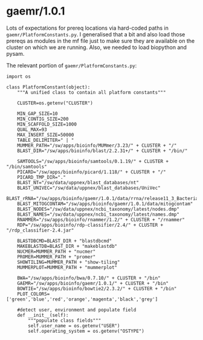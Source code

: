 gaemr/1.0.1
===========

Lots of expectations for prereq locations via hard-coded paths in
`gaemr/PlatformConstants.py`.  I generalised that a bit and also load those
prereqs as modules in the mf file just to make sure they are available on the
cluster on which we are running.  Also, we needed to load biopython and pysam.

The relevant portion of `gaemr/PlatformConstants.py`:

    import os

    class PlatformConstant(object):
        """A unified class to contain all platform constants"""

        CLUSTER=os.getenv("CLUSTER")

        MIN_GAP_SIZE=10
        MIN_CONTIG_SIZE=200
        MIN_SCAFFOLD_SIZE=1000
        QUAL_MAX=93
        MAX_INSERT_SIZE=50000
        TABLE_DELIMITER=" | "
        MUMMER_PATH="/sw/apps/bioinfo/MUMmer/3.23/" + CLUSTER + "/"
        BLAST_DIR="/sw/apps/bioinfo/blast/2.2.31+/" + CLUSTER + "/bin/"

        SAMTOOLS="/sw/apps/bioinfo/samtools/0.1.19/" + CLUSTER + "/bin/samtools"
        PICARD="/sw/apps/bioinfo/picard/1.118/" + CLUSTER + "/"
        PICARD_TMP_DIR="."
        BLAST_NT="/sw/data/uppnex/blast_databases/nt"
        BLAST_UNIVEC="/sw/data/uppnex/blast_databases/UniVec"
        BLAST_rRNA="/sw/apps/bioinfo/gaemr/1.0.1/data/rrna/release11_3_Bacteria_unaligned.fa"
        BLAST_MITOGCONTAM="/sw/apps/bioinfo/gaemr/1.0.1/data/mitogcontam"
        BLAST_NODES="/sw/data/uppnex/ncbi_taxonomy/latest/nodes.dmp"
        BLAST_NAMES="/sw/data/uppnex/ncbi_taxonomy/latest/names.dmp"
        RNAMMER="/sw/apps/bioinfo/rnammer/1.2/" + CLUSTER + "/rnammer"
        RDP="/sw/apps/bioinfo/rdp-classifier/2.4/" + CLUSTER + "/rdp_classifier-2.4.jar"

        BLASTDBCMD=BLAST_DIR + "blastdbcmd"
        MAKEBLASTDB=BLAST_DIR + "makeblastdb"
        NUCMER=MUMMER_PATH + "nucmer"
        PROMER=MUMMER_PATH + "promer"
        SHOWTILING=MUMMER_PATH + "show-tiling"
        MUMMERPLOT=MUMMER_PATH + "mummerplot"

        BWA="/sw/apps/bioinfo/bwa/0.7.10/" + CLUSTER + "/bin"
        GAEMR="/sw/apps/bioinfo/gaemr/1.0.1/" + CLUSTER + "/bin"
        BOWTIE="/sw/apps/bioinfo/bowtie2/2.3.2/" + CLUSTER + "/bin"
        PLOT_COLORS=['green','blue','red','orange','magenta','black','grey']

        #detect user, environment and populate field
        def __init__(self):
            """populate class fields"""
            self.user_name = os.getenv("USER")
            self.operating_system = os.getenv("OSTYPE")

